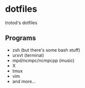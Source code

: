 dotfiles
========

trotod's dotfiles

Programs
--------

+ zsh (but there's some bash stuff)
+ urxvt (terminal)
+ mpd/ncmpc/ncmpcpp (music)
+ X
+ tmux
+ vim
+ and more...
